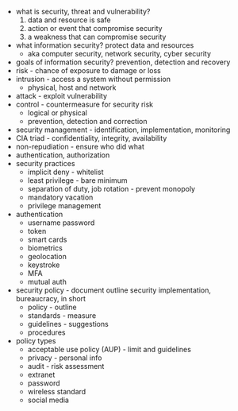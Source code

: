 - what is security, threat and vulnerability? 
	1. data and resource is safe
	2. action or event that compromise security
	3. a weakness that can compromise security
- what information security? protect data and resources 
	- aka computer security, network security, cyber security 
- goals of information security? prevention, detection and recovery 
- risk - chance of exposure to damage or loss 
- intrusion - access a system without permission 
	- physical, host and network 
- attack - exploit vulnerability 
- control - countermeasure for security risk
	- logical or physical 
	- prevention, detection and correction 
- security management - identification, implementation, monitoring
- CIA triad - confidentiality, integrity, availability
- non-repudiation - ensure who did what
- authentication, authorization
- security practices
	- implicit deny - whitelist
	- least privilege - bare minimum
	- separation of duty, job rotation - prevent monopoly
	- mandatory vacation
	- privilege management
- authentication
	- username password
	- token
	- smart cards
	- biometrics
	- geolocation
	- keystroke
	- MFA
	- mutual auth
- security policy - document outline security implementation, bureaucracy, in short
	- policy - outline
	- standards - measure
	- guidelines - suggestions
	- procedures
- policy types
	- acceptable use policy (AUP) - limit and guidelines
	- privacy - personal info
	- audit - risk assessment
	- extranet
	- password
	- wireless standard
	- social media